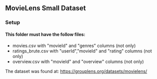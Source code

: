 ## MovieLens Small Dataset


### Setup

#### This folder must have the follow files:

- movies.csv with "movieId" and "genres" columns (not only)
- ratings_brute.csv with "userId","movieId" and "rating" columns (not only)
- overview.csv with "movieId" and "overview" columns (not only)


The dataset was found at: https://grouplens.org/datasets/movielens/